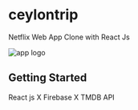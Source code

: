 # ceylontrip

Netflix Web App Clone with React Js

![app logo]([https://static.wikia.nocookie.net/logopedia/images/8/83/Srilanka_logo.png/revision/latest?cb=20150502050036](https://i.pcmag.com/imagery/reviews/05cItXL96l4LE9n02WfDR0h-5.fit_scale.size_760x427.v1582751026.png))

## Getting Started

React js X Firebase X TMDB API

